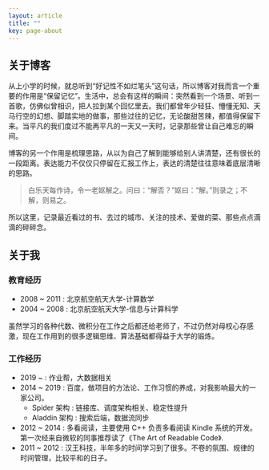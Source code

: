 ```yaml
---
layout: article
title: ""
key: page-about
---
```


## 关于博客

从上小学的时候，就总听到“好记性不如烂笔头”这句话，所以博客对我而言一个重要的作用是“保留记忆”。生活中，总会有这样的瞬间：突然看到一个场景、听到一首歌，仿佛似曾相识，把人拉到某个回忆里去。我们都曾年少轻狂、懵懂无知、天马行空的幻想、脚踏实地的做事，那些过往的记忆，无论酸甜苦辣，都值得保留下来。当平凡的我们度过不能再平凡的一天又一天时，记录那些曾让自己难忘的瞬间。

博客的另一个作用是梳理思路，从以为自己了解到能够给别人讲清楚，还有很长的一段距离。表达能力不仅仅只停留在汇报工作上，表达的清楚往往意味着底层清晰的思路。

> 白乐天每作诗，令一老妪解之。问曰：“解否？”妪曰：“解。”则录之；不解，则易之。

所以这里，记录最近看过的书、去过的城市、关注的技术、爱做的菜、那些点点滴滴的碎碎念。

## 关于我

### 教育经历

+ 2008 ~ 2011 : 北京航空航天大学-计算数学
+ 2004 ~ 2008 : 北京航空航天大学-信息与计算科学

虽然学习的各种代数、微积分在工作之后都还给老师了，不过仍然对母校心存感激，现在工作用到的很多逻辑思维、算法基础都得益于大学的锻炼。

### 工作经历

+ 2019 ~ : 作业帮，大数据相关
+ 2014 ~ 2019 : 百度，做项目的方法论、工作习惯的养成，对我影响最大的一家公司。
  + Spider 架构 : 链接库、调度架构相关、稳定性提升
  + Aladdin 架构 : 搜索后端，数据流同步
+ 2012 ~ 2014 : 多看阅读，主要使用 C++ 负责多看阅读 Kindle 系统的开发。第一次经来自微软的同事推荐读了《The Art of Readable Code》.
+ 2011 ~ 2012 : 汉王科技，半年多的时间学习到了很多。不卷的氛围、规律的时间管理，比较平和的日子。
